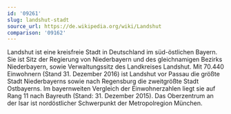 ```yaml
---
id: '09261'
slug: landshut-stadt
source_url: https://de.wikipedia.org/wiki/Landshut
comparison: '09162'
---
```


Landshut ist eine kreisfreie Stadt in Deutschland im süd-östlichen Bayern. Sie ist Sitz der Regierung von Niederbayern und des gleichnamigen Bezirks Niederbayern, sowie Verwaltungssitz des Landkreises Landshut. Mit 70.440 Einwohnern (Stand 31. Dezember 2016) ist Landshut vor Passau die größte Stadt Niederbayerns sowie nach Regensburg die zweitgrößte Stadt Ostbayerns. Im bayernweiten Vergleich der Einwohnerzahlen liegt sie auf Rang 11 nach Bayreuth (Stand: 31. Dezember 2015). Das Oberzentrum an der Isar ist nordöstlicher Schwerpunkt der Metropolregion München.

